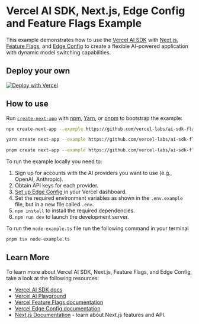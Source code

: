 # Vercel AI SDK, Next.js, Edge Config and Feature Flags Example

This example demonstrates how to use the [Vercel AI SDK](https://sdk.vercel.ai/docs) with [Next.js](https://nextjs.org/), [Feature Flags](https://vercel.com/docs/workflow-collaboration/feature-flags), and [Edge Config](https://vercel.com/docs/storage/edge-config) to create a flexible AI-powered application with dynamic model switching capabilities.

## Deploy your own


[![Deploy with Vercel](https://vercel.com/button)](https://vercel.com/new/clone?repository-url=https%3A%2F%2Fgithub.com%2Fvercel-labs%2Fai-sdk-flags-edge-config&env=OPENAI_API_KEY,GROQ_API_KEY&envDescription=AI%20Provider%20API%20Keys.&envLink=platform.openai.com)

## How to use

Run [`create-next-app`](https://github.com/vercel/next.js/tree/canary/packages/create-next-app) with [npm](https://docs.npmjs.com/cli/init), [Yarn](https://yarnpkg.com/lang/en/docs/cli/create/), or [pnpm](https://pnpm.io) to bootstrap the example:

```bash
npx create-next-app --example https://github.com/vercel-labs/ai-sdk-flags-edge-config ai-sdk-flags-edge-config-example
```

```bash
yarn create next-app --example https://github.com/vercel-labs/ai-sdk-flags-edge-config ai-sdk-flags-edge-config-example
```

```bash
pnpm create next-app --example https://github.com/vercel-labs/ai-sdk-flags-edge-config ai-sdk-flags-edge-config-example
```

To run the example locally you need to:

1. Sign up for accounts with the AI providers you want to use (e.g., OpenAI, Anthropic).
2. Obtain API keys for each provider.
3. [ Set up Edge Config ](https://vercel.com/docs/storage/edge-config/get-started) in your Vercel dashboard.
4. Set the required environment variables as shown in the `.env.example` file, but in a new file called `.env`.
5. `npm install` to install the required dependencies.
6. `npm run dev` to launch the development server.

To run the `node-example.ts` file run the following command in your terminal
```bash
pnpm tsx node-example.ts
```

## Learn More

To learn more about Vercel AI SDK, Next.js, Feature Flags, and Edge Config, take a look at the following resources:

- [Vercel AI SDK docs](https://sdk.vercel.ai/docs)
- [Vercel AI Playground](https://play.vercel.ai)
- [Vercel Feature Flags documentation](https://vercel.com/docs/workflow-collaboration/feature-flags)
- [Vercel Edge Config documentation](https://vercel.com/docs/concepts/edge-network/edge-config)
- [Next.js Documentation](https://nextjs.org/docs) - learn about Next.js features and API.
